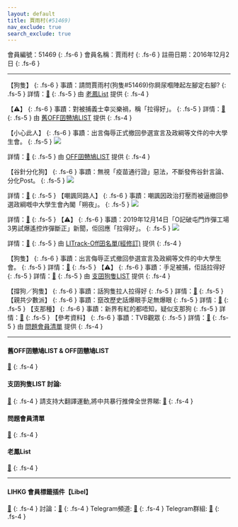 ```yaml
---
layout: default
title: 賈雨村(#51469)
nav_exclude: true
search_exclude: true
---
```


會員編號：51469
{: .fs-6 }
會員名稱：賈雨村
{: .fs-6 }
註冊日期：2016年12月2日
{: .fs-6 }

---

<div class="code-example" markdown="1">

【狗隻】
{: .fs-6 }
事蹟：請問賈雨村(狗隻#51469)你屙尿嗰陣起左腳定右腳?
{: .fs-5 }
詳情：[🔗](https://lih.kg/1782708)
{: .fs-5 }
由 [老鳳List](#老鳳list) 提供
{: .fs-4 }

</div>
<div class="code-example" markdown="1">

【⚠️】
{: .fs-6 }
事蹟：對被捕義士幸災樂禍，稱「拉得好」。
{: .fs-5 }
詳情：[🔗](https://lih.kg/eEzPsT)
{: .fs-5 }
由 [舊OFF囝戇鳩LIST](#舊off囝戇鳩list--off囝戇鳩list) 提供
{: .fs-4 }

</div>
<div class="code-example" markdown="1">

【小心此人】
{: .fs-6 }
事蹟：出言侮辱正式撤回參選宣言及政綱等文件的中大學生會。
{: .fs-5 }
![](https://filedn.eu/l9Hq1YKLkJ4m0VSXcdcfUaJ/LIHKG_on99/on9_jai/51469/51469.1_.png)


詳情：[🔗](https://lih.kg/sxhMAwX)
{: .fs-5 }
由 [OFF囝戇鳩LIST](#舊off囝戇鳩list--off囝戇鳩list) 提供
{: .fs-4 }

</div>
<div class="code-example" markdown="1">

【谷針分化狗】
{: .fs-6 }
事蹟：無視「疫苗通行證」惡法，不斷發佈谷針言論、分化Post。
{: .fs-5 }
![](https://na.cx/i/ies7CyV.png)


詳情：[🔗](https://lih.kg/2880263)
{: .fs-5 }
【嘲諷同路人】
{: .fs-6 }
事蹟：嘲諷因政治打壓而被逼撤回參選政綱嘅中大學生會內閣「朔夜」。
{: .fs-5 }
![](https://na.cx/i/OWOe10K.png)


詳情：[🔗](https://lih.kg/sxhMAwX)
{: .fs-5 }
【⚠️】
{: .fs-6 }
事蹟：2019年12月14日「O記破屯門炸彈工場 3男試爆遙控炸彈斷正」新聞，佢回應「拉得好」。
{: .fs-5 }
![](https://na.cx/i/wkBkc7p.png)

詳情：[🔗](https://lih.kg/eEzPsT)
{: .fs-5 }
由 [LITrack-Off囝名單(經修訂)](#litrack-off囝名單(經修訂)) 提供
{: .fs-4 }

</div>
<div class="code-example" markdown="1">

【狗隻】
{: .fs-6 }
事蹟：出言侮辱正式撤回參選宣言及政綱等文件的中大學生會。
{: .fs-5 }
詳情：[🔗](https://lih.kg/sxhMAwX)
{: .fs-5 }
【⚠️】
{: .fs-6 }
事蹟：手足被捕，佢話拉得好
{: .fs-5 }
詳情：[🔗](https://lih.kg/eEzPsT)
{: .fs-5 }
由 [支囝狗隻LIST](#支囝狗隻list-討論) 提供
{: .fs-4 }

</div>
<div class="code-example" markdown="1">

【撐狗／狗隻】
{: .fs-6 }
事蹟：話狗隻拉人拉得好
{: .fs-5 }
詳情：[🔗](https://lih.kg/eEzPsT)
{: .fs-5 }
【親共少數派】
{: .fs-6 }
事蹟：竄改歷史話爆眼手足無爆眼
{: .fs-5 }
詳情：[🔗](https://lih.kg/2545895)
{: .fs-5 }
【支那種】
{: .fs-6 }
事蹟：新界有紅的都唔知，疑似支那狗
{: .fs-5 }
詳情：[🔗](https://lih.kg/hyvKzT)
{: .fs-5 }
【參考資料】
{: .fs-6 }
事蹟：TVB觀眾
{: .fs-5 }
詳情：[🔗](https://lih.kg/huEMAT)
{: .fs-5 }
由 [問題會員清單](#問題會員清單) 提供
{: .fs-4 }

</div>

---

#### 舊OFF囝戇鳩LIST & OFF囝戇鳩LIST 
[🔗](https://bit.ly/lihkg_on9_list)
{: .fs-4 }
#### 支囝狗隻LIST 討論: 
[🔗](https://lih.kg/2908480)
{: .fs-4 }
請支持大翻譯運動,將中共暴行推俾全世界睇: [🔗](https://twitter.com/tgtm_official)
{: .fs-4 }

#### 問題會員清單
[🔗](https://github.com/V4KFDgEw8T/rccnmlhnzv)
{: .fs-4 }
#### 老鳳List
[🔗](https://lihkg.com/thread/2808424)
{: .fs-4 }

---

#### LIHKG 會員標籤插件【Libel】
[🔗](https://kitce.github.io/libel)
{: .fs-4 }
討論：[🔗](https://lih.kg/2841778)
{: .fs-4 }
Telegram頻道: [🔗](https://t.me/LibelOfficialChannel)
{: .fs-4 }
Telegram群組: [🔗](https://t.me/LibelOfficialGroup)
{: .fs-4 }
